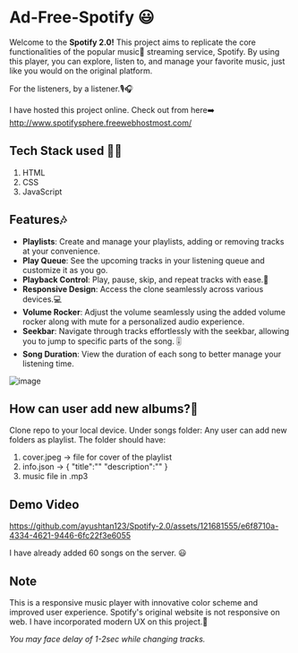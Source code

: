 # Ad-Free-Spotify 😃
Welcome to the **Spotify 2.0!** 
This project aims to replicate the core functionalities of the popular music🎵 streaming service, Spotify. By using this player, you can explore, listen to, and manage your favorite music, just like you would on the original platform.

For the listeners, by a listener.🎙️🎧

I have hosted this project online. Check out from here➡️
http://www.spotifysphere.freewebhostmost.com/


## Tech Stack used 👨‍💻
1. HTML
2. CSS
3. JavaScript

## Features🎶

* **Playlists**: Create and manage your playlists, adding or removing tracks at your convenience.
* **Play Queue**: See the upcoming tracks in your listening queue and customize it as you go.
* **Playback Control**: Play, pause, skip, and repeat tracks with ease.🎸
* **Responsive Design**: Access the clone seamlessly across various devices.💻
* **Volume Rocker**: Adjust the volume seamlessly using the added volume rocker along with mute for a personalized audio experience.
* **Seekbar**: Navigate through tracks effortlessly with the seekbar, allowing you to jump to specific parts of the song. 🎚️
* **Song Duration**: View the duration of each song to better manage your listening time.

![image](https://github.com/ayushtan123/Spotify-2.0/assets/121681555/778d4824-cb7d-48b4-8bcc-c2ec5960cbe0)


## How can user add new albums?🎵
Clone repo to your local device. Under songs folder:
Any user can add new folders as playlist. The folder should have:
1. cover.jpeg -> file for cover of the playlist
2. info.json ->
{
  "title":"<add album name here>"
  "description":"<add album description here>"
}
3. music file in .mp3

## Demo Video
https://github.com/ayushtan123/Spotify-2.0/assets/121681555/e6f8710a-4334-4621-9446-6fc22f3e6055

I have already added 60 songs on the server. 😃
## Note
This is a responsive music player with innovative color scheme and improved user experience.
Spotify's original website is not responsive on web. I have incorporated modern UX on this project.🎷

*You may face delay of 1-2sec while changing tracks.*



